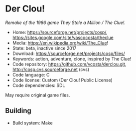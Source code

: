 # Der Clou!

_Remake of the 1986 game They Stole a Million / The Clue!._

- Home: https://sourceforge.net/projects/cosp/, https://sites.google.com/site/vascocosta/theclue
- Media: https://en.wikipedia.org/wiki/The_Clue!
- State: beta, inactive since 2017
- Download: https://sourceforge.net/projects/cosp/files/
- Keywords: action, adventure, clone, inspired by The Clue!
- Code repository: https://github.com/vcosta/derclou.git, http://cosp.cvs.sourceforge.net (cvs)
- Code language: C
- Code license: Custom (Der Clou! Public License)
- Code dependencies: SDL

May require original game files.

## Building

- Build system: Make

